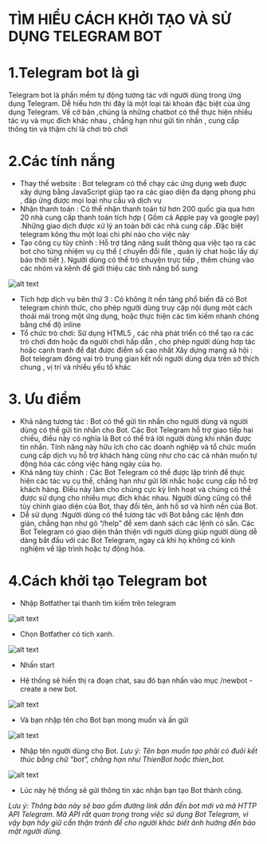 # TÌM HIỂU CÁCH KHỞI TẠO VÀ SỬ DỤNG TELEGRAM BOT
# 1.Telegram bot là gì 
Telegram bot là phần mềm tự động tương tác với người dùng trong ứng dụng Telegram. Dễ hiểu hơn thì đây là một loại tài khoản đặc biệt của ứng dụng Telegram. Về cở bản ,chúng là những chatbot có thể thực hiện nhiều tác vụ và mục đích khác nhau , chẳng hạn như gửi tin nhắn , cung cấp thông tin và thậm chí là chơi trò chơi

# 2.Các tính nắng
- Thay thế website : Bot telegram có thể chạy các ứng dụng web được xây dựng bằng JavaScript giúp tạo ra các giao diện đa dạng phong phú , đáp ứng được mọi loại nhu cầu và dịch vụ
- Nhận thanh toán : Có thể nhận thanh toán từ hơn 200 quốc gia qua hơn 20 nhà cung cấp thanh toán tích hợp ( Gồm cả Apple pay và google pay) .Những giao dịch được xử lý an toàn bởi các nhà cung cấp .Đặc biệt telegram kông thu một loại chi phí nào cho việc này 
- Tạo công cụ tùy chỉnh : Hỗ trợ tăng năng suất thông qua việc tạo ra các bot cho từng nhiệm vụ cụ thể ( chuyển đổi file , quản lý chat hoặc lấy dự báo thời tiết ). Người dùng có thể trò chuyện trực tiếp , thêm chúng vào các nhóm và kênh để giới thiệu các tính năng bổ sung 

![alt text](../img/1.png)

- Tích hợp dịch vụ bên thứ 3 : Có không ít nền tảng phổ biến đã có Bot telegram chính thức, cho phép người dùng truy cập nội dung một cách thoải mái trong một ứng dụng, hoặc thực hiện các tìm kiếm nhanh chóng bằng chế độ inline
- Tổ chức trò chơi: Sử dụng HTML5 , các nhà phát triển có thể tạo ra các trò chơi đơn hoặc đa người chơi hấp dẫn , cho phép người dùng hơp tác hoặc cạnh tranh để đạt được điểm số cao nhất 
Xây dựng mạng xã hội : Bot telegram đóng vai trò trung gian kết nối người dùng dựa trên sở thích chung , vị trí và nhiều yếu tố khác 
# 3. Ưu điểm
- Khả năng tương tác : Bot có thể gửi tin nhắn cho người dùng và người dùng có thể gửi tin nhắn cho Bot. Các Bot Telegram hỗ trợ giao tiếp hai chiều, điều này có nghĩa là Bot có thể trả lời người dùng khi nhận được tin nhắn. Tính năng này hữu ích cho các doanh nghiệp và tổ chức muốn cung cấp dịch vụ hỗ trợ khách hàng cũng như cho các cá nhân muốn tự động hóa các công việc hàng ngày của họ.
- Khả năng tùy chỉnh : Các Bot Telegram có thể được lập trình để thực hiện các tác vụ cụ thể, chẳng hạn như gửi lời nhắc hoặc cung cấp hỗ trợ khách hàng. Điều này làm cho chúng cực kỳ linh hoạt và chúng có thể được sử dụng cho nhiều mục đích khác nhau. Người dùng cũng có thể tùy chỉnh giao diện của Bot, thay đổi tên, ảnh hồ sơ và hình nền của Bot.
- Dễ sử dụng :Người dùng có thể tương tác với Bot bằng các lệnh đơn giản, chẳng hạn như gõ “/help” để xem danh sách các lệnh có sẵn. Các Bot Telegram có giao diện thân thiện với người dùng giúp người dùng dễ dàng bắt đầu với các Bot Telegram, ngay cả khi họ không có kinh nghiệm về lập trình hoặc tự động hóa.

# 4.Cách khởi tạo Telegram bot

- Nhập Botfather tại thanh tìm kiếm trên telegram

![alt text](../img/2.png)

- Chọn Botfather có tích xanh.

![alt text](../img/3.png)

- Nhấn start

- Hệ thống sẽ hiển thị ra đoạn chat, sau đó bạn nhấn vào mục /newbot - create a new bot.

![alt text](../img/4.png)

- Và bạn nhập tên cho Bot bạn mong muốn và ấn gửi

![alt text](../img/5.png)

- Nhập tên người dùng cho Bot.
*Lưu ý: Tên bạn muốn tạo phải có đuôi kết thúc bằng chữ "bot", chẳng hạn như ThienBot hoặc thien_bot.*

![alt text](../img/6.png)

- Lúc này hệ thống sẽ gửi thông tin xác nhận bạn tạo Bot thành công.

*Lưu ý: Thông báo này sẽ bao gồm đường link dẫn đến bot mới và mã HTTP API Telegram. Mã API rất quan trọng trong việc sử dụng Bot Telegram, vì vậy bạn hãy giữ cẩn thận tránh để cho người khác biết ảnh hưởng đến bảo mật người dùng.*